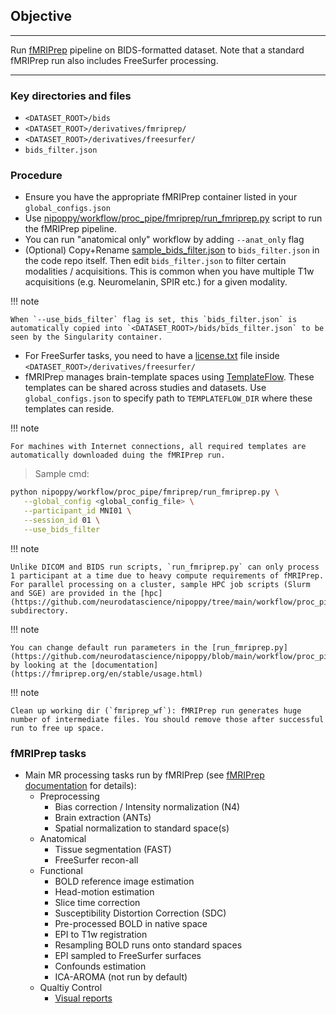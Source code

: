## Objective

---

Run [fMRIPrep](https://fmriprep.org/en/stable/) pipeline on BIDS-formatted dataset. Note that a standard fMRIPrep run also includes FreeSurfer processing.
   
---

### Key directories and files

- `<DATASET_ROOT>/bids`
- `<DATASET_ROOT>/derivatives/fmriprep/`
- `<DATASET_ROOT>/derivatives/freesurfer/`
- `bids_filter.json`

### Procedure

- Ensure you have the appropriate fMRIPrep container listed in your `global_configs.json` 
- Use [nipoppy/workflow/proc_pipe/fmriprep/run_fmriprep.py](https://github.com/neurodatascience/nipoppy/blob/main/nipoppy/workflow/proc_pipe/fmriprep/run_fmriprep.py) script to run the fMRIPrep pipeline. 
- You can run "anatomical only" workflow by adding `--anat_only` flag
- (Optional) Copy+Rename [sample_bids_filter.json](https://github.com/neurodatascience/nipoppy/blob/main/nipoppy/workflow/proc_pipe/fmriprep/sample_bids_filter.json) to `bids_filter.json` in the code repo itself. Then edit `bids_filter.json` to filter certain modalities / acquisitions. This is common when you have multiple T1w acquisitions (e.g. Neuromelanin, SPIR etc.) for a given modality. 

!!! note

    When `--use_bids_filter` flag is set, this `bids_filter.json` is automatically copied into `<DATASET_ROOT>/bids/bids_filter.json` to be seen by the Singularity container.


- For FreeSurfer tasks, you need to have a [license.txt](https://surfer.nmr.mgh.harvard.edu/fswiki/License) file inside `<DATASET_ROOT>/derivatives/freesurfer/`
- fMRIPrep manages brain-template spaces using [TemplateFlow](https://fmriprep.org/en/stable/spaces.html). These templates can be shared across studies and datasets. Use `global_configs.json` to specify path to `TEMPLATEFLOW_DIR` where these templates can reside. 
   
   
!!! note

    For machines with Internet connections, all required templates are automatically downloaded duing the fMRIPrep run.
    
> Sample cmd:
```bash
python nipoppy/workflow/proc_pipe/fmriprep/run_fmriprep.py \
   --global_config <global_config_file> \
   --participant_id MNI01 \
   --session_id 01 \
   --use_bids_filter 
```

!!! note

    Unlike DICOM and BIDS run scripts, `run_fmriprep.py` can only process 1 participant at a time due to heavy compute requirements of fMRIPrep. For parallel processing on a cluster, sample HPC job scripts (Slurm and SGE) are provided in the [hpc](https://github.com/neurodatascience/nipoppy/tree/main/workflow/proc_pipe/fmriprep/scripts) subdirectory. 


!!! note

    You can change default run parameters in the [run_fmriprep.py](https://github.com/neurodatascience/nipoppy/blob/main/workflow/proc_pipe/fmriprep/run_fmriprep.py) by looking at the [documentation](https://fmriprep.org/en/stable/usage.html)

!!! note

    Clean up working dir (`fmriprep_wf`): fMRIPrep run generates huge number of intermediate files. You should remove those after successful run to free up space.


### fMRIPrep tasks
   - Main MR processing tasks run by fMRIPrep (see [fMRIPrep documentation](https://fmriprep.org/en/stable/) for details):
      - Preprocessing
         - Bias correction / Intensity normalization (N4)
         - Brain extraction (ANTs)
         - Spatial normalization to standard space(s)
      - Anatomical
         - Tissue segmentation (FAST)
         - FreeSurfer recon-all
      - Functional
         - BOLD reference image estimation
         - Head-motion estimation
         - Slice time correction
         - Susceptibility Distortion Correction (SDC)
         - Pre-processed BOLD in native space
         - EPI to T1w registration
         - Resampling BOLD runs onto standard spaces
         - EPI sampled to FreeSurfer surfaces
         - Confounds estimation
         - ICA-AROMA (not run by default)
      - Qualtiy Control
         - [Visual reports](https://fmriprep.org/en/stable/outputs.html#visual-reports)
